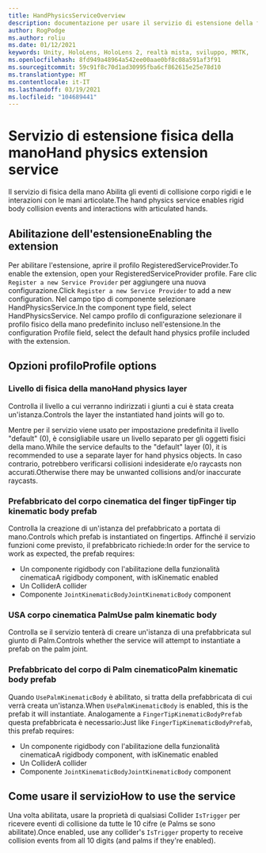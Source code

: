 ```yaml
---
title: HandPhysicsServiceOverview
description: documentazione per usare il servizio di estensione della fisica della mano in MRTK
author: RogPodge
ms.author: roliu
ms.date: 01/12/2021
keywords: Unity, HoloLens, HoloLens 2, realtà mista, sviluppo, MRTK,
ms.openlocfilehash: 8fd949a48964a542ee00aae0bf8c08a591af3f91
ms.sourcegitcommit: 59c91f8c70d1ad30995fba6cf862615e25e78d10
ms.translationtype: MT
ms.contentlocale: it-IT
ms.lasthandoff: 03/19/2021
ms.locfileid: "104689441"
---
```

# <a name="hand-physics-extension-service"></a><span data-ttu-id="c855d-104">Servizio di estensione fisica della mano</span><span class="sxs-lookup"><span data-stu-id="c855d-104">Hand physics extension service</span></span>

<span data-ttu-id="c855d-105">Il servizio di fisica della mano Abilita gli eventi di collisione corpo rigidi e le interazioni con le mani articolate.</span><span class="sxs-lookup"><span data-stu-id="c855d-105">The hand physics service enables rigid body collision events and interactions with articulated hands.</span></span>

## <a name="enabling-the-extension"></a><span data-ttu-id="c855d-106">Abilitazione dell'estensione</span><span class="sxs-lookup"><span data-stu-id="c855d-106">Enabling the extension</span></span>

<span data-ttu-id="c855d-107">Per abilitare l'estensione, aprire il profilo RegisteredServiceProvider.</span><span class="sxs-lookup"><span data-stu-id="c855d-107">To enable the extension, open your RegisteredServiceProvider profile.</span></span> <span data-ttu-id="c855d-108">Fare clic `Register a new Service Provider` per aggiungere una nuova configurazione.</span><span class="sxs-lookup"><span data-stu-id="c855d-108">Click `Register a new Service Provider` to add a new configuration.</span></span> <span data-ttu-id="c855d-109">Nel campo tipo di componente selezionare HandPhysicsService.</span><span class="sxs-lookup"><span data-stu-id="c855d-109">In the component type field, select HandPhysicsService.</span></span> <span data-ttu-id="c855d-110">Nel campo profilo di configurazione selezionare il profilo fisico della mano predefinito incluso nell'estensione.</span><span class="sxs-lookup"><span data-stu-id="c855d-110">In the configuration Profile field, select the default hand physics profile included with the extension.</span></span>

## <a name="profile-options"></a><span data-ttu-id="c855d-111">Opzioni profilo</span><span class="sxs-lookup"><span data-stu-id="c855d-111">Profile options</span></span>

### <a name="hand-physics-layer"></a><span data-ttu-id="c855d-112">Livello di fisica della mano</span><span class="sxs-lookup"><span data-stu-id="c855d-112">Hand physics layer</span></span>

<span data-ttu-id="c855d-113">Controlla il livello a cui verranno indirizzati i giunti a cui è stata creata un'istanza.</span><span class="sxs-lookup"><span data-stu-id="c855d-113">Controls the layer the instantiated hand joints will go to.</span></span>

<span data-ttu-id="c855d-114">Mentre per il servizio viene usato per impostazione predefinita il livello "default" (0), è consigliabile usare un livello separato per gli oggetti fisici della mano.</span><span class="sxs-lookup"><span data-stu-id="c855d-114">While the service defaults to the "default" layer (0), it is recommended to use a separate layer for hand physics objects.</span></span> <span data-ttu-id="c855d-115">In caso contrario, potrebbero verificarsi collisioni indesiderate e/o raycasts non accurati.</span><span class="sxs-lookup"><span data-stu-id="c855d-115">Otherwise there may be unwanted collisions and/or inaccurate raycasts.</span></span>

### <a name="finger-tip-kinematic-body-prefab"></a><span data-ttu-id="c855d-116">Prefabbricato del corpo cinematica del finger tip</span><span class="sxs-lookup"><span data-stu-id="c855d-116">Finger tip kinematic body prefab</span></span>

<span data-ttu-id="c855d-117">Controlla la creazione di un'istanza del prefabbricato a portata di mano.</span><span class="sxs-lookup"><span data-stu-id="c855d-117">Controls which prefab is instantiated on fingertips.</span></span> <span data-ttu-id="c855d-118">Affinché il servizio funzioni come previsto, il prefabbricato richiede:</span><span class="sxs-lookup"><span data-stu-id="c855d-118">In order for the service to work as expected, the prefab requires:</span></span>

- <span data-ttu-id="c855d-119">Un componente rigidbody con l'abilitazione della funzionalità cinematica</span><span class="sxs-lookup"><span data-stu-id="c855d-119">A rigidbody component, with isKinematic enabled</span></span>
- <span data-ttu-id="c855d-120">Un Collider</span><span class="sxs-lookup"><span data-stu-id="c855d-120">A collider</span></span>
- <span data-ttu-id="c855d-121">Componente `JointKinematicBody`</span><span class="sxs-lookup"><span data-stu-id="c855d-121">`JointKinematicBody` component</span></span>

### <a name="use-palm-kinematic-body"></a><span data-ttu-id="c855d-122">USA corpo cinematica Palm</span><span class="sxs-lookup"><span data-stu-id="c855d-122">Use palm kinematic body</span></span>

<span data-ttu-id="c855d-123">Controlla se il servizio tenterà di creare un'istanza di una prefabbricata sul giunto di Palm.</span><span class="sxs-lookup"><span data-stu-id="c855d-123">Controls whether the service will attempt to instantiate a prefab on the palm joint.</span></span>

### <a name="palm-kinematic-body-prefab"></a><span data-ttu-id="c855d-124">Prefabbricato del corpo di Palm cinematico</span><span class="sxs-lookup"><span data-stu-id="c855d-124">Palm kinematic body prefab</span></span>

<span data-ttu-id="c855d-125">Quando `UsePalmKinematicBody` è abilitato, si tratta della prefabbricata di cui verrà creata un'istanza.</span><span class="sxs-lookup"><span data-stu-id="c855d-125">When `UsePalmKinematicBody` is enabled, this is the prefab it will instantiate.</span></span> <span data-ttu-id="c855d-126">Analogamente a `FingerTipKinematicBodyPrefab` questa prefabbricata è necessario:</span><span class="sxs-lookup"><span data-stu-id="c855d-126">Just like `FingerTipKinematicBodyPrefab`, this prefab requires:</span></span>

- <span data-ttu-id="c855d-127">Un componente rigidbody con l'abilitazione della funzionalità cinematica</span><span class="sxs-lookup"><span data-stu-id="c855d-127">A rigidbody component, with isKinematic enabled</span></span>
- <span data-ttu-id="c855d-128">Un Collider</span><span class="sxs-lookup"><span data-stu-id="c855d-128">A collider</span></span>
- <span data-ttu-id="c855d-129">Componente `JointKinematicBody`</span><span class="sxs-lookup"><span data-stu-id="c855d-129">`JointKinematicBody` component</span></span>

## <a name="how-to-use-the-service"></a><span data-ttu-id="c855d-130">Come usare il servizio</span><span class="sxs-lookup"><span data-stu-id="c855d-130">How to use the service</span></span>

<span data-ttu-id="c855d-131">Una volta abilitata, usare la proprietà di qualsiasi Collider `IsTrigger` per ricevere eventi di collisione da tutte le 10 cifre (e Palms se sono abilitate).</span><span class="sxs-lookup"><span data-stu-id="c855d-131">Once enabled, use any collider's `IsTrigger` property to receive collision events from all 10 digits (and palms if they're enabled).</span></span>

